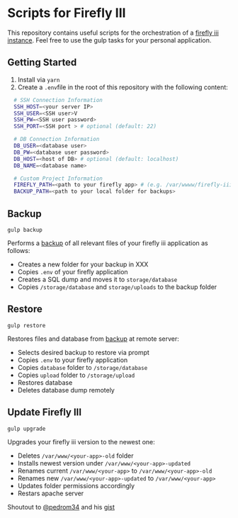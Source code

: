 # Scripts for Firefly III

This repository contains useful scripts for the orchestration of a [firefly iii instance](https://www.firefly-iii.org/).
Feel free to use the gulp tasks for your personal application.

## Getting Started

1. Install via `yarn`
2. Create a `.env`file in the root of this repository with the following content:
  ```sh
    # SSH Connection Information
    SSH_HOST=<your server IP>
    SSH_USER=<SSH user>V
    SSH_PW=<SSH user password>
    SSH_PORT=<SSH port > # optional (default: 22)

    # DB Connection Information
    DB_USER=<database user>
    DB_PW=<database user password>
    DB_HOST=<host of DB> # optional (default: localhost)
    DB_NAME=<database name>

    # Custom Project Information
    FIREFLY_PATH=<path to your firefly app> # (e.g. /var/wwww/firefly-iii)
    BACKUP_PATH=<path to your local folder for backups> 
  ```

## Backup

`gulp backup`

Performs a [backup](https://docs.firefly-iii.org/firefly-iii/advanced-installation/backup/) of all relevant files of your firefly iii application as follows:

- Creates a new folder for your backup in XXX
- Copies `.env` of your firefly application
- Creates a SQL dump and moves it to `storage/database`
- Copies `/storage/database` and `storage/uploads` to the backup folder


## Restore

`gulp restore`

Restores files and database from [backup](#backup) at remote server:

- Selects desired backup to restore via prompt
- Copies `.env` to your firefly application
- Copies `database` folder to `/storage/database`
- Copies `upload` folder to `/storage/upload`
- Restores database
- Deletes database dump remotely

## Update Firefly III

`gulp upgrade`

Upgrades your firefly iii version to the newest one:

- Deletes `/var/www/<your-app>-old` folder
- Installs newest version under `/var/www/<your-app>-updated`
- Renames current `/var/www/<your-app>` to `/var/www/<your-app>-old`
- Renames new `/var/www/<your-app>-updated` to `/var/www/<your-app>`
- Updates folder permissions accordingly
- Restars apache server

Shoutout to [@pedrom34](https://github.com/pedrom34) and his [gist](https://gist.github.com/pedrom34/d1b8ab84e1e9ec7e8c6cbcc3cc51d663)
